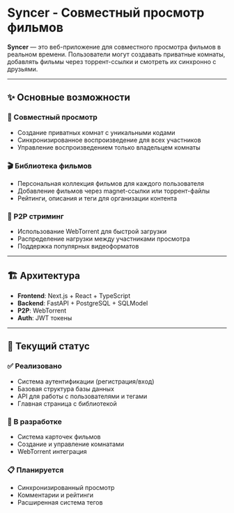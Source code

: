 # Syncer - Совместный просмотр фильмов

**Syncer** — это веб-приложение для совместного просмотра фильмов в реальном времени. Пользователи могут создавать приватные комнаты, добавлять фильмы через торрент-ссылки и смотреть их синхронно с друзьями.

---

## ✨ Основные возможности

### 👥 Совместный просмотр
- Создание приватных комнат с уникальными кодами
- Синхронизированное воспроизведение для всех участников
- Управление воспроизведением только владельцем комнаты

### 🎬 Библиотека фильмов
- Персональная коллекция фильмов для каждого пользователя
- Добавление фильмов через magnet-ссылки или торрент-файлы
- Рейтинги, описания и теги для организации контента

### 🚀 P2P стриминг
- Использование WebTorrent для быстрой загрузки
- Распределение нагрузки между участниками просмотра
- Поддержка популярных видеоформатов

---

## 🏗️ Архитектура

- **Frontend**: Next.js + React + TypeScript
- **Backend**: FastAPI + PostgreSQL + SQLModel
- **P2P**: WebTorrent
- **Auth**: JWT токены

---

## 🚧 Текущий статус

### ✅ Реализовано
- Система аутентификации (регистрация/вход)
- Базовая структура базы данных
- API для работы с пользователями и тегами
- Главная страница с библиотекой

### 🔄 В разработке
- Система карточек фильмов
- Создание и управление комнатами
- WebTorrent интеграция

### 📋 Планируется
- Синхронизированный просмотр
- Комментарии и рейтинги
- Расширенная система тегов
